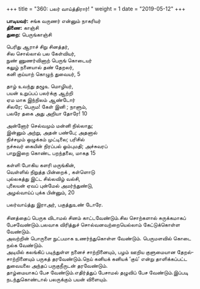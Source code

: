 ﻿+++
title = "360: பலர் வாய்த்திரார்!  "
weight = 1
date = "2019-05-12"
+++

**பாடியவர்:** சங்க வருணர் என்னும் நாகரியர்  
**திணை:** காஞ்சி  
**துறை:** பெருங்காஞ்சி  
  
பெரிது ஆராச் சிறு சினத்தர்,  
சில சொல்லால் பல கேள்வியர்,  
நுண் ணுணர்வினாற் பெருங் கொடையர்  
கலுழ் நனையால் தண் தேறலர்,  
கனி குய்யாற் கொழுந் துவையர், 5  
  
தாழ் உவந்து தழூஉ மொழியர்,  
பயன் உறுப்பப் பலர்க்கு ஆற்றி  
ஏம மாக இந்நிலம் ஆண்டோர்  
சிலரே; பெரும! கேள் இனி ; நாளும்,  
பலரே தகை அது அறியா தோரே! 10  
  
அன்னோர் செல்வமும் மன்னி நில்லாது;  
இன்னும் அற்று, அதன் பண்பே; அதனால்  
நிச்சமும் ஒழுக்கம் முட்டிலை; பரிசில்  
நச்சுவர் கையின் நிரப்பல் ஓம்புமதி; அச்சுவரப்  
பாறுஇறை கொண்ட பறந்தலை, மாகத 15  
  
கள்ளி போகிய களரி மருங்கின்,  
வெள்ளில் நிறுத்த பின்றைக் , கள்ளொடு  
புல்லகத்து இட்ட சில்லவிழ் வல்சி,  
புலையன் ஏவப் புன்மேல் அமர்ந்துண்டு,  
அழல்வாய்ப் புக்க பின்னும், 20  
  
பலர்வாய்த்து இராஅர், பகுத்துஉண் டோரே.  
   
சினத்தைப் பெருக விடாமல் சினம் காட்டவேண்டும்.சில சொற்களால் சுருக்கமாகப் பேசவேண்டும்.பலவாக விரித்துச் சொல்வனவற்றையெல்லாம் கேட்டுக்கொள்ள வேண்டும்.  
அவற்றின் பொருளை நுட்பமாக உணர்ந்துகொள்ள வேண்டும். பெருமளவில் கொடை நல்க வேண்டும்.  
அடியில் கலங்கிப் படிந்துள்ள நனைச் சாற்றினையும், பழம் ஊறிய குளுமையான தேறல்-சாற்றினையும் பருகத் தரவேண்டும்.நெய் கனியக் கனியக் ‘குய்’ என்று தாளிக்கப்பட்ட துவையலை அந்தப் பருகுநீருடன் தரவேண்டும்.  
தாழ்மையாகப் பேச வேண்டும்.எதிர்த்துப் பேசாமல் தழுவிப் பேச வேண்டும்.இப்படி நடந்துகொண்டால் பலருக்கும் பயன் விளையும்.  
